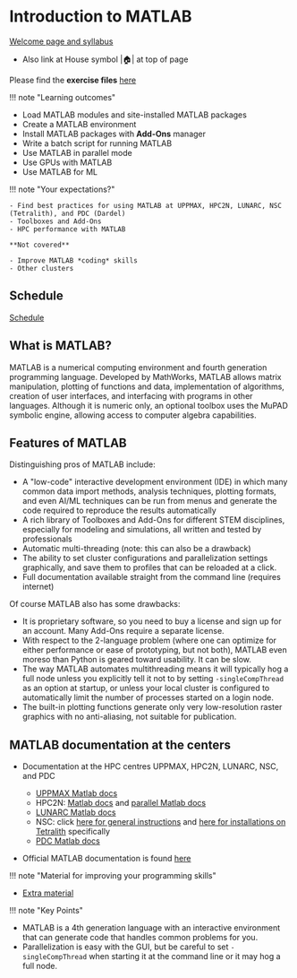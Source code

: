 # Introduction to MATLAB

[Welcome page and syllabus](https://uppmax.github.io/R-matlab-julia-HPC)

- Also link at House symbol |:house:| at top of page

Please find the **exercise files** [here](../exercises/exercises.tar.gz)

!!! note "Learning outcomes"

- Load MATLAB modules and site-installed MATLAB packages
- Create a MATLAB environment
- Install MATLAB packages with **Add-Ons** manager
- Write a batch script for running MATLAB
- Use MATLAB in parallel mode
- Use GPUs with MATLAB
- Use MATLAB for ML


!!! note "Your expectations?"

    - Find best practices for using MATLAB at UPPMAX, HPC2N, LUNARC, NSC (Tetralith), and PDC (Dardel)
    - Toolboxes and Add-Ons
    - HPC performance with MATLAB

    **Not covered**

    - Improve MATLAB *coding* skills
    - Other clusters


## Schedule

[Schedule](https://uppmax.github.io/R-matlab-julia-HPC/matlab/scheduleMatlab.html)


## What is MATLAB?

MATLAB is a numerical computing environment and fourth generation programming language. Developed by MathWorks, MATLAB allows matrix manipulation, plotting of functions and data, implementation of algorithms, creation of user interfaces, and interfacing with programs in other languages. Although it is numeric only, an optional toolbox uses the MuPAD symbolic engine, allowing access to computer algebra capabilities.


## Features of MATLAB

Distinguishing pros of MATLAB include:

- A "low-code" interactive development environment (IDE) in which many common data import methods, analysis techniques, plotting formats, and even AI/ML techniques can be run from menus and generate the code required to reproduce the results automatically
- A rich library of Toolboxes and Add-Ons for different STEM disciplines, especially for modeling and simulations, all written and tested by professionals
- Automatic multi-threading (note: this can also be a drawback)
- The ability to set cluster configurations and parallelization settings graphically, and save them to profiles that can be reloaded at a click.
- Full documentation available straight from the command line (requires internet)

Of course MATLAB also has some drawbacks:

- It is proprietary software, so you need to buy a license and sign up for an account. Many Add-Ons require a separate license.
- With respect to the 2-language problem (where one can optimize for either performance or ease of prototyping, but not both), MATLAB even moreso than Python is geared toward usability. It can be slow.
- The way MATLAB automates multithreading means it will typically hog a full node unless you explicitly tell it not to by setting `-singleCompThread` as an option at startup, or unless your local cluster is configured to automatically limit the number of processes started on a login node.
- The built-in plotting functions generate only very low-resolution raster graphics with no anti-aliasing, not suitable for publication.

## MATLAB documentation at the centers

- Documentation at the HPC centres UPPMAX, HPC2N, LUNARC, NSC, and PDC
    - [UPPMAX Matlab docs](http://docs.uppmax.uu.se/software/matlab/)
    - HPC2N: [Matlab docs](https://www.hpc2n.umu.se/resources/software/matlab) and [parallel Matlab docs](https://www.hpc2n.umu.se/documentation/guides/parallel-matlab)
    - [LUNARC Matlab docs](https://lunarc-documentation.readthedocs.io/en/latest/guides/applications/MATLAB/)
    - NSC: click [here for general instructions](https://www.nsc.liu.se/software/docs/matlab/) and [here for installations on Tetralith](https://www.nsc.liu.se/software/catalogue/tetralith/modules/matlab.html) specifically
    - [PDC Matlab docs](https://support.pdc.kth.se/doc/applications/?sub=matlab/)

- Official MATLAB documentation is found [here](https://se.mathworks.com/help/matlab/index.html?s_tid=hc_panel)

!!! note "Material for improving your programming skills"

- [Extra material](https://uppmax.github.io/R-matlab-julia-HPC/extra/matlab_extra.html)

!!! note "Key Points"

- MATLAB is a 4th generation language with an interactive environment that can generate code that handles common problems for you.
- Parallelization is easy with the GUI, but be careful to set ``-singleCompThread`` when starting it at the command line or it may hog a full node.
